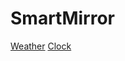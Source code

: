 # SmartMirror

[Weather](/SmartMirror/tree/master/Mirror/Weather/index.php)
[Clock](/SmartMirror/tree/master/Mirror/Clock/index.php)
